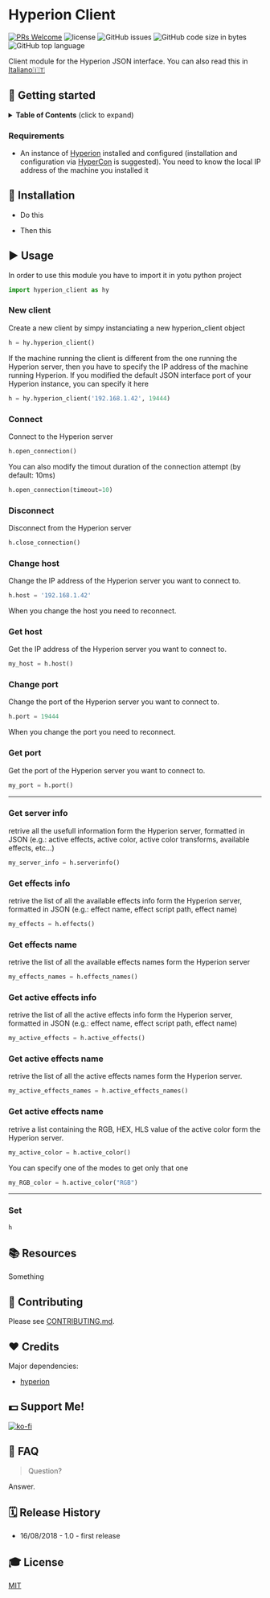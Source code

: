 # Hyperion Client

[![PRs Welcome](https://img.shields.io/badge/PRs-welcome-brightgreen.svg)](http://makeapullrequest.com) ![license](https://img.shields.io/github/license/JFtechOfficial/hyperion-client.svg) ![GitHub issues](https://img.shields.io/github/issues/JFtechOfficial/hyperion-client.svg) ![GitHub code size in bytes](https://img.shields.io/github/languages/code-size/JFtechOfficial/hyperion-client.svg) ![GitHub top language](https://img.shields.io/github/languages/top/JFtechOfficial/hyperion-client.svg)

Client module for the Hyperion JSON interface. You can also read this in [Italiano🇮🇹](README-it-IT.md)


## 🚀 Getting started

<details>
 <summary><strong>Table of Contents</strong> (click to expand)</summary>

* [Getting started](#-getting-started)
* [Installation](#-installation)
* [Usage](#️-usage)
* [Resources](#-resources)
* [Contributing](#-contributing)
* [Credits](#️-credits)
* [Support Me!](#-support-me)
* [FAQ](#-faq)
* [Release History](#️-release-history)
* [License](#-license)
</details>

### Requirements

* An instance of [Hyperion](https://hyperion-project.org) installed and configured (installation and configuration via [HyperCon](https://hyperion-project.org/wiki/HyperCon-Information) is suggested). You need to know the local IP address of the machine you installed it


## 💾 Installation

* Do this

* Then this


## ▶️ Usage
In order to use this module you have to import it in yotu python project
```python
import hyperion_client as hy
```
### New client
Create a new client by simpy instanciating a new hyperion_client object
```python
h = hy.hyperion_client()
```
If the machine running the client is different from the one running the Hyperion server, then you have to specify the IP address of the machine running Hyperion. If you modified the default JSON interface port of your Hyperion instance, you can specify it here
```python
h = hy.hyperion_client('192.168.1.42', 19444)
```
 
### Connect
Connect to the Hyperion server
```python
h.open_connection()
```
You can also modify the timout duration of the connection attempt (by default: 10ms)
```python
h.open_connection(timeout=10)
```

### Disconnect
Disconnect from the Hyperion server
```python
h.close_connection()
```

### Change host
Change the IP address of the Hyperion server you want to connect to.
```python
h.host = '192.168.1.42'
```
When you change the host you need to reconnect.

### Get host
Get the IP address of the Hyperion server you want to connect to.
```python
my_host = h.host()
```

### Change port
Change the port of the Hyperion server you want to connect to.
```python
h.port = 19444
```
When you change the port you need to reconnect.

### Get port
Get the port of the Hyperion server you want to connect to.
```python
my_port = h.port()
```

- - - -
### Get server info
retrive all the usefull information form the Hyperion server, formatted in JSON (e.g.: active effects, active color, active color transforms, available effects, etc...)
```python
my_server_info = h.serverinfo()
```

### Get effects info
retrive the list of all the available effects info form the Hyperion server, formatted in JSON (e.g.: effect name, effect script path, effect name)
```python
my_effects = h.effects()
```

### Get effects name
retrive the list of all the available effects names form the Hyperion server
```python
my_effects_names = h.effects_names()
```

### Get active effects info
retrive the list of all the active effects info form the Hyperion server, formatted in JSON (e.g.: effect name, effect script path, effect name)
```python
my_active_effects = h.active_effects()
```

### Get active effects name
retrive the list of all the active effects names form the Hyperion server.
```python
my_active_effects_names = h.active_effects_names()
```

### Get active effects name
retrive a list containing the RGB, HEX, HLS value of the active color form the Hyperion server.
```python
my_active_color = h.active_color()
```
You can specify one of the modes to get only that one
```python
my_RGB_color = h.active_color("RGB")
```

- - - -
### Set

```python
h
```


## 📚 Resources

Something


## 🎁 Contributing

Please see [CONTRIBUTING.md](./CONTRIBUTING.md).


## ❤️ Credits

Major dependencies:
* [hyperion](https://github.com/hyperion-project/hyperion)


## 💵 Support Me!

 [![ko-fi](https://www.ko-fi.com/img/donate_sm.png)](https://ko-fi.com/Y8Y0FW3V)


## 💭 FAQ

> Question?

Answer.


## 🗓️ Release History

* 16/08/2018 - 1.0 - first release


## 🎓 License

[MIT](http://webpro.mit-license.org/)



